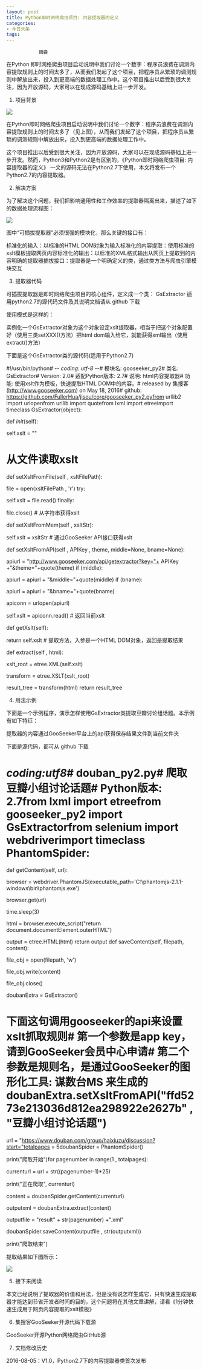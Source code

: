 ```yaml
---
layout: post
title: Python即时网络爬虫项目: 内容提取器的定义
categories:
- 今日头条
tags:
---
```

				摘要

在Python 即时网络爬虫项目启动说明中我们讨论一个数字：程序员浪费在调测内容提取规则上的时间太多了，从而我们发起了这个项目，把程序员从繁琐的调测规则中解放出来，投入到更高端的数据处理工作中。这个项目推出以后受到很大关注，因为开放源码，大家可以在现成源码基础上进一步开发。

1. 项目背景

![](http://p3.pstatp.com/large/b9e0008ab2186bb08da)

在Python即时网络爬虫项目启动说明中我们讨论一个数字：程序员浪费在调测内容提取规则上的时间太多了（见上图），从而我们发起了这个项目，把程序员从繁琐的调测规则中解放出来，投入到更高端的数据处理工作中。

这个项目推出以后受到很大关注，因为开放源码，大家可以在现成源码基础上进一步开发。然而，Python3和Python2是有区别的，《Python即时网络爬虫项目: 内容提取器的定义》 一文的源码无法在Python2.7下使用，本文将发布一个Python2.7的内容提取器。

2. 解决方案

为了解决这个问题，我们把影响通用性和工作效率的提取器隔离出来，描述了如下的数据处理流程图：

![](http://p3.pstatp.com/large/bd90001490d99e4de87)

图中“可插拔提取器”必须很强的模块化，那么关键的接口有：

标准化的输入：以标准的HTML DOM对象为输入标准化的内容提取：使用标准的xslt模板提取网页内容标准化的输出：以标准的XML格式输出从网页上提取到的内容明确的提取器插拔接口：提取器是一个明确定义的类，通过类方法与爬虫引擎模块交互

3. 提取器代码

可插拔提取器是即时网络爬虫项目的核心组件，定义成一个类： GsExtractor 适用python2.7的源代码文件及其说明文档请从 github 下载

使用模式是这样的：

实例化一个GsExtractor对象为这个对象设定xslt提取器，相当于把这个对象配置好（使用三类setXXX()方法）把html dom输入给它，就能获得xml输出（使用extract()方法）

下面是这个GsExtractor类的源代码(适用于Python2.7)

#!/usr/bin/python# -*- coding: utf-8 -*-# 模块名: gooseeker_py2# 类名: GsExtractor# Version: 2.0# 适配Python版本: 2.7# 说明: html内容提取器# 功能: 使用xslt作为模板，快速提取HTML DOM中的内容。# released by 集搜客(http://www.gooseeker.com) on May 18, 2016# github: https://github.com/FullerHua/jisou/core/gooseeker_py2.pyfrom urllib2 import urlopenfrom urllib import quotefrom lxml import etreeimport timeclass GsExtractor(object):

 def _init_(self):

 self.xslt = ""

 # 从文件读取xslt

 def setXsltFromFile(self , xsltFilePath):

 file = open(xsltFilePath , 'r') try:

 self.xslt = file.read() finally:

 file.close() # 从字符串获得xslt

 def setXsltFromMem(self , xsltStr):

 self.xslt = xsltStr # 通过GooSeeker API接口获得xslt

 def setXsltFromAPI(self , APIKey , theme, middle=None, bname=None):

 apiurl = "http://www.gooseeker.com/api/getextractor?key="+ APIKey +"&theme="+quote(theme) if (middle):

 apiurl = apiurl + "&middle="+quote(middle) if (bname):

 apiurl = apiurl + "&bname="+quote(bname)

 apiconn = urlopen(apiurl)

 self.xslt = apiconn.read() # 返回当前xslt

 def getXslt(self):

 return self.xslt # 提取方法，入参是一个HTML DOM对象，返回是提取结果

 def extract(self , html):

 xslt_root = etree.XML(self.xslt)

 transform = etree.XSLT(xslt_root)

 result_tree = transform(html) return result_tree

4. 用法示例

下面是一个示例程序，演示怎样使用GsExtractor类提取豆瓣讨论组话题。本示例有如下特征：

提取器的内容通过GooSeeker平台上的api获得保存结果文件到当前文件夹

下面是源代码，都可从 github 下载

# _*_coding:utf8_*_# douban_py2.py# 爬取豆瓣小组讨论话题# Python版本: 2.7from lxml import etreefrom gooseeker_py2 import GsExtractorfrom selenium import webdriverimport timeclass PhantomSpider:

 def getContent(self, url):

 browser = webdriver.PhantomJS(executable_path='C:\\phantomjs-2.1.1-windows\\bin\\phantomjs.exe')

 browser.get(url)

 time.sleep(3)

 html = browser.execute_script("return document.documentElement.outerHTML")

 output = etree.HTML(html) return output def saveContent(self, filepath, content):

 file_obj = open(filepath, 'w')

 file_obj.write(content)

 file_obj.close()

doubanExtra = GsExtractor() 

# 下面这句调用gooseeker的api来设置xslt抓取规则# 第一个参数是app key，请到GooSeeker会员中心申请# 第二个参数是规则名，是通过GooSeeker的图形化工具: 谋数台MS 来生成的doubanExtra.setXsltFromAPI("ffd5273e213036d812ea298922e2627b" , "豆瓣小组讨论话题") 

url = "https://www.douban.com/group/haixiuzu/discussion?start="totalpages = 5doubanSpider = PhantomSpider()

print("爬取开始")for pagenumber in range(1 , totalpages):

 currenturl = url + str((pagenumber-1)*25)

 print("正在爬取", currenturl)

 content = doubanSpider.getContent(currenturl)

 outputxml = doubanExtra.extract(content)

 outputfile = "result" + str(pagenumber) +".xml"

 doubanSpider.saveContent(outputfile , str(outputxml))

print("爬取结束")

提取结果如下图所示：

![](http://p9.pstatp.com/large/bd90001490ec219e50a)

5. 接下来阅读

本文已经说明了提取器的价值和用法，但是没有说怎样生成它，只有快速生成提取器才能达到节省开发者时间的目的，这个问题将在其他文章讲解，请看《1分钟快速生成用于网页内容提取的xslt模板》

6. 集搜客GooSeeker开源代码下载源

GooSeeker开源Python网络爬虫GitHub源

7. 文档修改历史

2016-08-05：V1.0，Python2.7下的内容提取器类首次发布